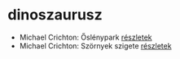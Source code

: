 # dinoszaurusz

- Michael Crichton: Őslénypark [részletek](_details/%7Bopf.creator%7D.md#id_757)
- Michael Crichton: Szörnyek szigete [részletek](_details/%7Bopf.creator%7D.md#id_760)